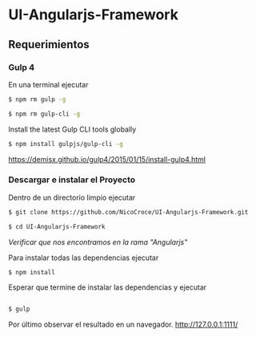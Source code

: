 # UI-Angularjs-Framework

## Requerimientos
### Gulp 4

En una terminal ejecutar

```sh
$ npm rm gulp -g
```
```sh
$ npm rm gulp-cli -g
```

Install the latest Gulp CLI tools globally
```sh
$ npm install gulpjs/gulp-cli -g
```

https://demisx.github.io/gulp4/2015/01/15/install-gulp4.html

### Descargar e instalar el Proyecto

Dentro de un directorio limpio ejecutar
```sh
$ git clone https://github.com/NicoCroce/UI-Angularjs-Framework.git
```
```sh
$ cd UI-Angularjs-Framework
```
*Verificar que nos encontramos en la rama "Angularjs"*

Para instalar todas las dependencias ejecutar
```sh
$ npm install
```

Esperar que termine de instalar las dependencias y ejecutar 
```sh

$ gulp

```

Por último observar el resultado en un navegador. 
http://127.0.0.1:1111/

